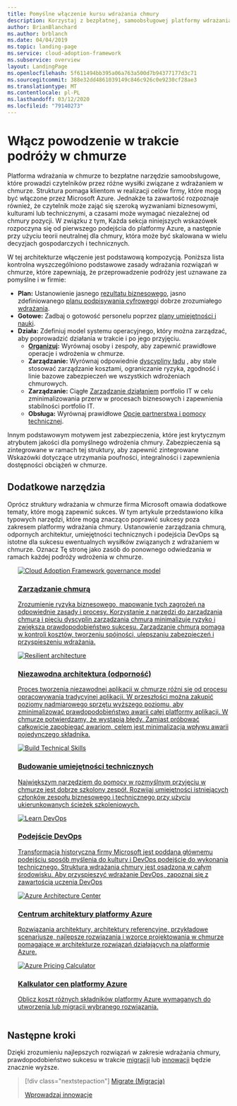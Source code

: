 ```yaml
---
title: Pomyślne włączenie kursu wdrażania chmury
description: Korzystaj z bezpłatnej, samoobsługowej platformy wdrażania chmury i innych narzędzi, które ułatwiają podejmowanie decyzji dotyczących wdrażania w chmurze.
author: BrianBlanchard
ms.author: brblanch
ms.date: 04/04/2019
ms.topic: landing-page
ms.service: cloud-adoption-framework
ms.subservice: overview
layout: LandingPage
ms.openlocfilehash: 5f611494bb395a06a763a500d7b94377177d3c71
ms.sourcegitcommit: 388e32dd4861039149c846c926c0e9230cf28ae3
ms.translationtype: MT
ms.contentlocale: pl-PL
ms.lasthandoff: 03/12/2020
ms.locfileid: "79140273"
---
```

# <a name="enable-success-during-a-cloud-adoption-journey"></a>Włącz powodzenie w trakcie podróży w chmurze

Platforma wdrażania w chmurze to bezpłatne narzędzie samoobsługowe, które prowadzi czytelników przez różne wysiłki związane z wdrażaniem w chmurze. Struktura pomaga klientom w realizacji celów firmy, które mogą być włączone przez Microsoft Azure. Jednakże ta zawartość rozpoznaje również, że czytelnik może zająć się szeroką wyzwaniami biznesowymi, kulturami lub technicznymi, a czasami może wymagać niezależnej od chmury pozycji. W związku z tym, Każda sekcja niniejszych wskazówek rozpoczyna się od pierwszego podejścia do platformy Azure, a następnie przy użyciu teorii neutralnej dla chmury, która może być skalowana w wielu decyzjach gospodarczych i technicznych.

W tej architekturze włączenie jest podstawową kompozycją. Poniższa lista kontrolna wyszczególniono podstawowe zasady wdrażania rozwiązań w chmurze, które zapewniają, że przeprowadzenie podróży jest uznawane za pomyślne i w firmie:

- **Plan:** Ustanowienie jasnego [rezultatu biznesowego](../strategy/business-outcomes/index.md), jasno zdefiniowanego [planu podpisywania cyfrowego](../digital-estate/index.md)i dobrze zrozumiałego [wdrażania](../migrate/migration-considerations/prerequisites/migration-backlog-review.md).
- **Gotowe:** Zadbaj o gotowość personelu poprzez [plany umiejętności i nauki](../ready/suggested-skills.md).
- **Działa:** Zdefiniuj model systemu operacyjnego, który można zarządzać, aby poprowadzić działania w trakcie i po jego przyjęciu.
  - **[Organizuj](../organize/index.md):** Wyrównaj osoby i zespoły, aby zapewnić prawidłowe operacje i wdrożenia w chmurze.
  - **Zarządzanie:** Wyrównaj odpowiednie [dyscypliny ładu](../govern/index.md) , aby stale stosować zarządzanie kosztami, ograniczanie ryzyka, zgodność i linie bazowe zabezpieczeń we wszystkich wdrożeniach chmurowych.
  - **Zarządzanie:** Ciągłe [Zarządzanie działaniem](../manage/index.md) portfolio IT w celu zminimalizowania przerw w procesach biznesowych i zapewnienia stabilności portfolio IT.
  - **Obsługa:** Wyrównaj prawidłowe [Opcje partnerstwa i pomocy technicznej](../migrate/migration-considerations/assess/partnership-options.md).

Innym podstawowym motywem jest zabezpieczenia, które jest krytycznym atrybutem jakości dla pomyślnego wdrożenia chmury. Zabezpieczenia są zintegrowane w ramach tej struktury, aby zapewnić zintegrowane Wskazówki dotyczące utrzymania poufności, integralności i zapewnienia dostępności obciążeń w chmurze.

## <a name="additional-tools"></a>Dodatkowe narzędzia

Oprócz struktury wdrażania w chmurze firma Microsoft omawia dodatkowe tematy, które mogą zapewnić sukces. W tym artykule przedstawiono kilka typowych narzędzi, które mogą znacząco poprawić sukcesy poza zakresem platformy wdrażania chmury. Ustanowienie zarządzania chmurą, odpornych architektur, umiejętności technicznych i podejścia DevOps są istotne dla sukcesu ewentualnych wysiłków związanych z wdrażaniem w chmurze. Oznacz Tę stronę jako zasób do ponownego odwiedzania w ramach każdej podróży wdrożenia w chmurze.

<!-- markdownlint-disable MD033 -->

<ul class="panelContent cardsH">
<li style="display: flex; flex-direction: column;">
    <a href="../govern/guides/index.md" style="display: flex; flex-direction: column; flex: 1 0 auto;">
        <div class="cardSize" style="flex: 1 0 auto; display: flex;">
            <div class="cardPadding" style="display: flex;">
                <div class="card">
                    <div class="cardImageOuter">
                        <div class="cardImage bgdAccent1">
                            <img alt="Cloud Adoption Framework governance model" src="../_images/operational-transformation-govern-highres.png" data-linktype="external" />
                        </div>
                    </div>
                    <div class="cardText">
                        <h3>Zarządzanie chmurą</h3>
                        <p>Zrozumienie ryzyka biznesowego, mapowanie tych zagrożeń na odpowiednie zasady i procesy. Korzystanie z narzędzi do zarządzania chmurą i pięciu dyscyplin zarządzania chmurą minimalizuje ryzyko i zwiększa prawdopodobieństwo sukcesu. Zarządzanie chmurą pomaga w kontroli kosztów, tworzeniu spójności, ulepszaniu zabezpieczeń i przyspieszeniu wdrażania.</p>
                    </div>
                </div>
            </div>
        </div>
    </a>
</li>
<li style="display: flex; flex-direction: column;">
    <a href="https://docs.microsoft.com/azure/architecture/framework/resiliency/overview" style="display: flex; flex-direction: column; flex: 1 0 auto;">
        <div class="cardSize" style="flex: 1 0 auto; display: flex;">
            <div class="cardPadding" style="display: flex;">
                <div class="card">
                    <div class="cardImageOuter">
                        <div class="cardImage bgdAccent1">
                            <img alt="Resilient architecture" src="https://docs.microsoft.com/azure/architecture/resiliency/images/redundancy.svg" data-linktype="external" />
                        </div>
                    </div>
                    <div class="cardText">
                        <h3>Niezawodna architektura (odporność)</h3>
                        <p>Proces tworzenia niezawodnej aplikacji w chmurze różni się od procesu opracowywania tradycyjnej aplikacji. W przeszłości można zakupić poziomy nadmiarowego sprzętu wyższego poziomu, aby zminimalizować prawdopodobieństwo awarii całej platformy aplikacji. W chmurze potwierdzamy, że wystąpią błędy. Zamiast próbować całkowicie zapobiegać awariom, celem jest minimalizacja wpływu awarii pojedynczego składnika.</p>
                    </div>
                </div>
            </div>
        </div>
    </a>
</li>
<li style="display: flex; flex-direction: column;">
    <a href="../ready/suggested-skills.md" style="display: flex; flex-direction: column; flex: 1 0 auto;">
        <div class="cardSize" style="flex: 1 0 auto; display: flex;">
            <div class="cardPadding" style="display: flex;">
                <div class="card">
                    <div class="cardImageOuter">
                        <div class="cardImage bgdAccent1">
                            <img alt="Build Technical Skills" src="https://docs.microsoft.com/media/learn/Product/Learn/learningpath_graphic.svg" data-linktype="external" />
                        </div>
                    </div>
                    <div class="cardText">
                        <h3>Budowanie umiejętności technicznych</h3>
                        <p>Największym narzędziem do pomocy w rozmyślnym przyjęciu w chmurze jest dobrze szkolony zespół. Rozwijaj umiejętności istniejących członków zespołu biznesowego i technicznego przy użyciu ukierunkowanych ścieżek szkoleniowych.</p>
                    </div>
                </div>
            </div>
        </div>
    </a>
</li>
<li style="display: flex; flex-direction: column;">
    <a href="https://docs.microsoft.com/azure/devops/learn/" style="display: flex; flex-direction: column; flex: 1 0 auto;">
        <div class="cardSize" style="flex: 1 0 auto; display: flex;">
            <div class="cardPadding" style="display: flex;">
                <div class="card">
                    <div class="cardImageOuter">
                        <div class="cardImage bgdAccent1">
                            <img alt="Learn DevOps" src="https://docs.microsoft.com/azure/devops/learn/_img/learn-devops.svg" data-linktype="external" />
                        </div>
                    </div>
                    <div class="cardText">
                        <h3>Podejście DevOps</h3>
                        <p>Transformacja historyczna firmy Microsoft jest poddana głównemu podejściu sposób myślenia do kultury i DevOps podejście do wykonania technicznego. Struktura wdrażania chmury jest osadzona w całym środowisku. Aby przyspieszyć wdrażanie DevOps, zapoznaj się z zawartością uczenia DevOps</p>
                    </div>
                </div>
            </div>
        </div>
    </a>
</li>
<li style="display: flex; flex-direction: column;">
    <a href="https://docs.microsoft.com/azure/architecture/" style="display: flex; flex-direction: column; flex: 1 0 auto;">
        <div class="cardSize" style="flex: 1 0 auto; display: flex;">
            <div class="cardPadding" style="display: flex;">
                <div class="card">
                    <div class="cardImageOuter">
                        <div class="cardImage bgdAccent1">
                            <img alt="Azure Architecture Center" src="https://docs.microsoft.com/azure/architecture/example-scenario/data/media/architecture-data-warehouse.png" data-linktype="external" />
                        </div>
                    </div>
                    <div class="cardText">
                        <h3>Centrum architektury platformy Azure</h3>
                        <p>Rozwiązania architektury, architektury referencyjne, przykładowe scenariusze, najlepsze rozwiązania i wzorce projektowania w chmurze pomagające w architekturze rozwiązań działających na platformie Azure.</p>
                    </div>
                </div>
            </div>
        </div>
    </a>
</li>
<li style="display: flex; flex-direction: column;">
    <a href="https://azure.microsoft.com/pricing/calculator/" style="display: flex; flex-direction: column; flex: 1 0 auto;">
        <div class="cardSize" style="flex: 1 0 auto; display: flex;">
            <div class="cardPadding" style="display: flex;">
                <div class="card">
                    <div class="cardImageOuter">
                        <div class="cardImage bgdAccent1">
                            <img alt="Azure Pricing Calculator" src="../_images/calculator-preview.png" data-linktype="external" />
                        </div>
                    </div>
                    <div class="cardText">
                        <h3>Kalkulator cen platformy Azure</h3>
                        <p>Oblicz koszt różnych składników platformy Azure wymaganych do utworzenia lub migracji wybranego rozwiązania.</p>
                    </div>
                </div>
            </div>
        </div>
    </a>
</li>
</ul>

<!-- markdownlint-enable MD033 -->

## <a name="next-steps"></a>Następne kroki

Dzięki zrozumieniu najlepszych rozwiązań w zakresie wdrażania chmury, prawdopodobieństwo sukcesu w trakcie [migracji](./migrate.md) lub [innowacji](./innovate.md) będzie znacznie wyższe.

> [!div class="nextstepaction"]
> [Migrate (Migracja)](./migrate.md)
>
> [Wprowadzaj innowacje](./innovate.md)
